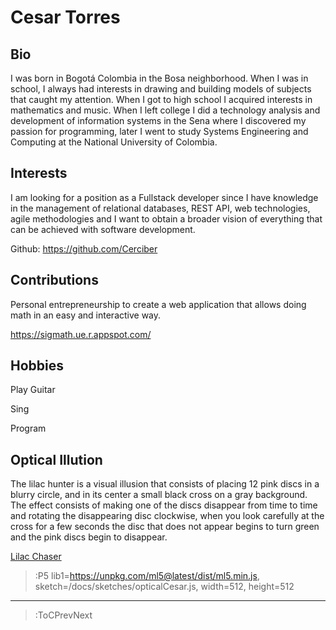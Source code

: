 # Cesar Torres

## Bio

I was born in Bogotá Colombia in the Bosa neighborhood. When I was in school, I always had interests in drawing and building models of subjects that caught my attention. When I got to high school I acquired interests in mathematics and music. When I left college I did a technology analysis and development of information systems in the Sena where I discovered my passion for programming, later I went to study Systems Engineering and Computing at the National University of Colombia.

## Interests

I am looking for a position as a Fullstack developer since I have knowledge in the management of relational databases, REST API, web technologies, agile methodologies and I want to obtain a broader vision of everything that can be achieved with software development.

Github: https://github.com/Cerciber


## Contributions

Personal entrepreneurship to create a web application that allows doing math in an easy and interactive way.

https://sigmath.ue.r.appspot.com/


## Hobbies

Play Guitar

Sing

Program

## Optical Illution

The lilac hunter is a visual illusion that consists of placing 12 pink discs in a blurry circle, and in its center a small black cross on a gray background. The effect consists of making one of the discs disappear from time to time and rotating the disappearing disc clockwise, when you look carefully at the cross for a few seconds the disc that does not appear begins to turn green and the pink discs begin to disappear.

[Lilac Chaser](https://en.wikipedia.org/wiki/Lilac_chaser)

> :P5 lib1=https://unpkg.com/ml5@latest/dist/ml5.min.js, sketch=/docs/sketches/opticalCesar.js, width=512, height=512

------------------------------------------------------------------

> :ToCPrevNext